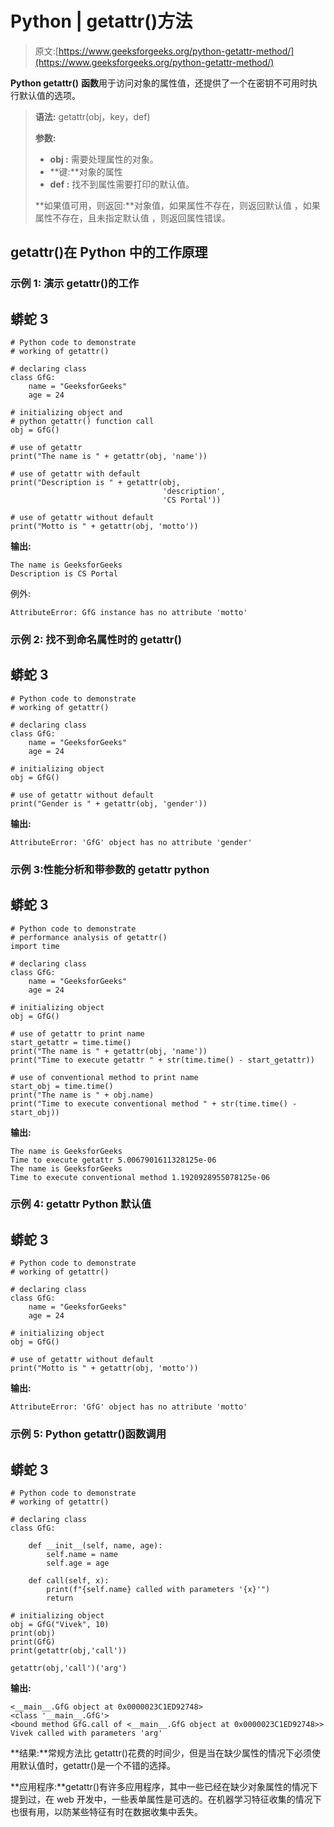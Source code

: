 # Python | getattr()方法

> 原文:[https://www.geeksforgeeks.org/python-getattr-method/](https://www.geeksforgeeks.org/python-getattr-method/)

**Python getattr()** **函数**用于访问对象的属性值，还提供了一个在密钥不可用时执行默认值的选项。

> **语法:** getattr(obj，key，def)
> 
> **参数:**
> 
> *   **obj :** 需要处理属性的对象。
> *   **键:**对象的属性
> *   **def :** 找不到属性需要打印的默认值。
> 
> **如果值可用，则返回:**对象值，如果属性不存在，则返回默认值
> ，如果属性不存在，且未指定默认值
> ，则返回属性错误。

## getattr()在 Python 中的工作原理

### **示例 1:** 演示 getattr()的工作

## 蟒蛇 3

```
# Python code to demonstrate
# working of getattr()

# declaring class
class GfG:
    name = "GeeksforGeeks"
    age = 24

# initializing object and
# python getattr() function call
obj = GfG()

# use of getattr
print("The name is " + getattr(obj, 'name'))

# use of getattr with default
print("Description is " + getattr(obj,
                                  'description',
                                  'CS Portal'))

# use of getattr without default
print("Motto is " + getattr(obj, 'motto'))
```

**输出:**

```
The name is GeeksforGeeks
Description is CS Portal
```

例外:

```
AttributeError: GfG instance has no attribute 'motto'
```

### **示例 2:** 找不到命名属性时的 getattr()

## 蟒蛇 3

```
# Python code to demonstrate
# working of getattr()

# declaring class
class GfG:
    name = "GeeksforGeeks"
    age = 24

# initializing object
obj = GfG()

# use of getattr without default
print("Gender is " + getattr(obj, 'gender'))
```

**输出:**

```
AttributeError: 'GfG' object has no attribute 'gender'
```

### 示例 3:性能分析和带参数的 getattr python

## 蟒蛇 3

```
# Python code to demonstrate
# performance analysis of getattr()
import time

# declaring class
class GfG:
    name = "GeeksforGeeks"
    age = 24

# initializing object
obj = GfG()

# use of getattr to print name
start_getattr = time.time()
print("The name is " + getattr(obj, 'name'))
print("Time to execute getattr " + str(time.time() - start_getattr))

# use of conventional method to print name
start_obj = time.time()
print("The name is " + obj.name)
print("Time to execute conventional method " + str(time.time() - start_obj))
```

**输出:**

```
The name is GeeksforGeeks
Time to execute getattr 5.0067901611328125e-06
The name is GeeksforGeeks
Time to execute conventional method 1.1920928955078125e-06
```

### 示例 4: getattr Python 默认值

## 蟒蛇 3

```
# Python code to demonstrate
# working of getattr()

# declaring class
class GfG:
    name = "GeeksforGeeks"
    age = 24

# initializing object
obj = GfG()

# use of getattr without default
print("Motto is " + getattr(obj, 'motto'))
```

**输出:**

```
AttributeError: 'GfG' object has no attribute 'motto'
```

### 示例 5: Python getattr()函数调用

## 蟒蛇 3

```
# Python code to demonstrate
# working of getattr()

# declaring class
class GfG:

    def __init__(self, name, age):
        self.name = name
        self.age = age

    def call(self, x):
        print(f"{self.name} called with parameters '{x}'")
        return

# initializing object
obj = GfG("Vivek", 10)
print(obj)
print(GfG)
print(getattr(obj,'call'))

getattr(obj,'call')('arg')
```

**输出:**

```
<__main__.GfG object at 0x0000023C1ED92748>
<class '__main__.GfG'>
<bound method GfG.call of <__main__.GfG object at 0x0000023C1ED92748>>
Vivek called with parameters 'arg'
```

**结果:**常规方法比 getattr()花费的时间少，但是当在缺少属性的情况下必须使用默认值时，getattr()是一个不错的选择。

**应用程序:**getattr()有许多应用程序，其中一些已经在缺少对象属性的情况下提到过，在 web 开发中，一些表单属性是可选的。在机器学习特征收集的情况下也很有用，以防某些特征有时在数据收集中丢失。